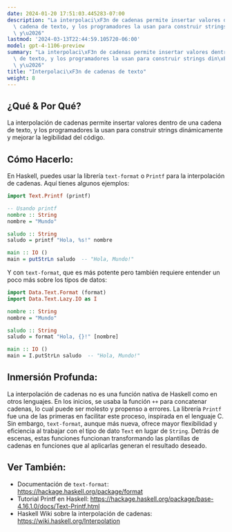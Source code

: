 ```yaml
---
date: 2024-01-20 17:51:03.445283-07:00
description: "La interpolaci\xF3n de cadenas permite insertar valores dentro de una\
  \ cadena de texto, y los programadores la usan para construir strings din\xE1micamente\
  \ y\u2026"
lastmod: '2024-03-13T22:44:59.105720-06:00'
model: gpt-4-1106-preview
summary: "La interpolaci\xF3n de cadenas permite insertar valores dentro de una cadena\
  \ de texto, y los programadores la usan para construir strings din\xE1micamente\
  \ y\u2026"
title: "Interpolaci\xF3n de cadenas de texto"
weight: 8
---
```


## ¿Qué & Por Qué?
La interpolación de cadenas permite insertar valores dentro de una cadena de texto, y los programadores la usan para construir strings dinámicamente y mejorar la legibilidad del código.

## Cómo Hacerlo:
En Haskell, puedes usar la librería `text-format` o `Printf` para la interpolación de cadenas. Aquí tienes algunos ejemplos:

```Haskell
import Text.Printf (printf)

-- Usando printf
nombre :: String
nombre = "Mundo"

saludo :: String
saludo = printf "Hola, %s!" nombre

main :: IO ()
main = putStrLn saludo  -- "Hola, Mundo!"
```

Y con `text-format`, que es más potente pero también requiere entender un poco más sobre los tipos de datos:

```Haskell
import Data.Text.Format (format)
import Data.Text.Lazy.IO as I

nombre :: String
nombre = "Mundo"

saludo :: String
saludo = format "Hola, {}!" [nombre]

main :: IO ()
main = I.putStrLn saludo  -- "Hola, Mundo!"
```

## Inmersión Profunda:
La interpolación de cadenas no es una función nativa de Haskell como en otros lenguajes. En los inicios, se usaba la función `++` para concatenar cadenas, lo cual puede ser molesto y propenso a errores. La librería `Printf` fue una de las primeras en facilitar este proceso, inspirada en el lenguaje C. Sin embargo, `text-format`, aunque más nueva, ofrece mayor flexibilidad y eficiencia al trabajar con el tipo de dato `Text` en lugar de `String`. Detrás de escenas, estas funciones funcionan transformando las plantillas de cadenas en funciones que al aplicarlas generan el resultado deseado.

## Ver También:
- Documentación de `text-format`: https://hackage.haskell.org/package/format
- Tutorial Printf en Haskell: https://hackage.haskell.org/package/base-4.16.1.0/docs/Text-Printf.html
- Haskell Wiki sobre la interpolación de cadenas: https://wiki.haskell.org/Interpolation
